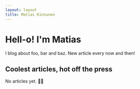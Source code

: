 ```yaml
---
layout: layout
title: Matias Kinnunen
---
```


# Hell-o! I'm Matias

I blog about
foo, bar and baz.
New article every now and then!

## Coolest articles, hot off the press

No articles yet. 🤷‍♂️
